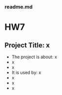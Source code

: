 
### readme.md

# HW7

## Project Title: x
* The project is about: x
* x
* x
* It is used by: x
* x
* x
* x
    
    
    
        